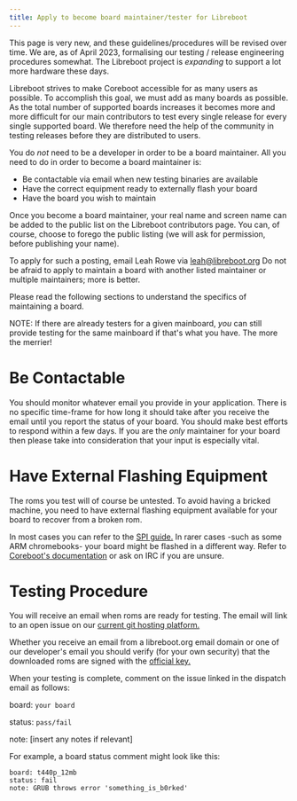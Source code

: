 ```yaml
---
title: Apply to become board maintainer/tester for Libreboot
---
```


This page is very new, and these guidelines/procedures will be revised over
time. We are, as of April 2023, formalising our testing / release engineering
procedures somewhat. The Libreboot project is *expanding* to support a lot
more hardware these days.

Libreboot strives to make Coreboot accessible for as many users as possible.
To accomplish this goal, we must add as many boards as possible.
As the total number of supported boards increases it becomes more and more difficult
for our main contributors to test every single release for every single supported board.
We therefore need the help of the community in testing releases before they are
distributed to users.

You do *not* need to be a developer in order to be a board maintainer.
All you need to do in order to become a board maintainer is:

+ Be contactable via email when new testing binaries are available
+ Have the correct equipment ready to externally flash your board
+ Have the board you wish to maintain

Once you become a board maintainer, your real name and screen name can
be added to the public list on the Libreboot contributors page.
You can, of course, choose to forego the public listing (we will ask for
permission, before publishing your name).

To apply for such a posting, email
Leah Rowe via [leah@libreboot.org](mailto:leah@libreboot.org)
Do not be afraid to apply to maintain a board with another listed
maintainer or multiple maintainers; more is better.

Please read the following sections to understand the specifics of
maintaining a board.

NOTE: If there are already testers for a given mainboard, *you* can still
provide testing for the same mainboard if that's what you have. The more the
merrier!

Be Contactable
==============

You should monitor whatever email you provide in your application.
There is no specific time-frame for how long it should take after
you receive the email until you report the status of your board.
You should make best efforts to respond within a few days.
If you are the *only* maintainer for your board then please take
into consideration that your input is especially vital.

Have External Flashing Equipment
================================

The roms you test will of course be untested.
To avoid having a bricked machine, you need to have external flashing
equipment available for your board to recover from a broken rom.

In most cases you can refer to the [SPI guide.](../install/spi.html)
In rarer cases -such as some ARM chromebooks- your board might be flashed in a different way.
Refer to [Coreboot's documentation](https://doc.coreboot.org/)
or ask on IRC if you are unsure.

Testing Procedure
=================

You will receive an email when roms are ready for testing.
The email will link to an open issue on our [current git hosting platform.](/git.html#lbmk-libreboot-make)

Whether you receive an email from a libreboot.org email
domain or one of our developer's email you should verify (for
your own security)
that the downloaded roms are signed with the [official key.](/download.html#gpg-signing-key)

When your testing is complete, comment on the issue linked in
the dispatch email as follows:

board: `your board`

status: `pass/fail`

note: [insert any notes if relevant]

For example, a board status comment might look like this:

    board: t440p_12mb
    status: fail
    note: GRUB throws error 'something_is_b0rked'
